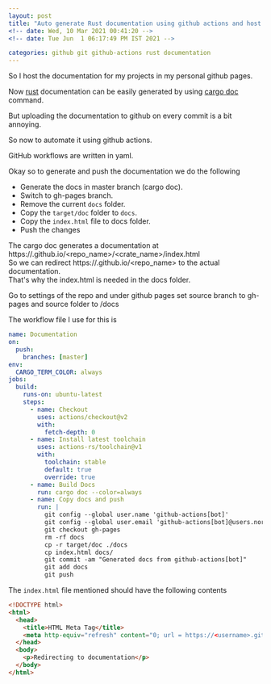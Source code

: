 ```yaml
---
layout: post
title: "Auto generate Rust documentation using github actions and host in Github Pages"
<!-- date: Wed, 10 Mar 2021 00:41:20 -->
<!-- date: Tue Jun  1 06:17:49 PM IST 2021 -->

categories: github git github-actions rust documentation
---
```


So I host the documentation for my projects in my personal github pages.

Now [rust](https://rust-lang.org) documentation can be easily generated by using [cargo doc](https://doc.rust-lang.org/cargo/commands/cargo-doc.html) command.

But uploading the documentation to github on every commit is a bit annoying.

So now to automate it using github actions.

GitHub workflows are written in yaml.

Okay so to generate and push the documentation we do the following

- Generate the docs in master branch (cargo doc).
- Switch to gh-pages branch.
- Remove the current `docs` folder.
- Copy the `target/doc` folder to `docs`.
- Copy the `index.html` file to docs folder.
- Push the changes

The cargo doc generates a documentation at https://<username>.github.io/<repo_name>/<crate_name>/index.html  
So we can redirect https://<username>.github.io/<repo_name> to the actual documentation.  
That's why the index.html is needed in the docs folder.

Go to settings of the repo and under github pages set source branch to gh-pages and source folder to /docs

The workflow file I use for this is

```yaml
name: Documentation
on:
  push:
    branches: [master]
env:
  CARGO_TERM_COLOR: always
jobs:
  build:
    runs-on: ubuntu-latest
    steps:
      - name: Checkout
        uses: actions/checkout@v2
        with:
          fetch-depth: 0
      - name: Install latest toolchain
        uses: actions-rs/toolchain@v1
        with:
          toolchain: stable
          default: true
          override: true
      - name: Build Docs
        run: cargo doc --color=always
      - name: Copy docs and push
        run: |
          git config --global user.name 'github-actions[bot]'
          git config --global user.email 'github-actions[bot]@users.noreply.github.com'
          git checkout gh-pages
          rm -rf docs
          cp -r target/doc ./docs
          cp index.html docs/
          git commit -am "Generated docs from github-actions[bot]"
          git add docs
          git push
```

The `index.html` file mentioned should have the following contents

```html
<!DOCTYPE html>
<html>
  <head>
    <title>HTML Meta Tag</title>
    <meta http-equiv="refresh" content="0; url = https://<username>.github.io/<repo_name>/<crate_name>/index.html" />
  </head>
  <body>
    <p>Redirecting to documentation</p>
  </body>
</html>
```
